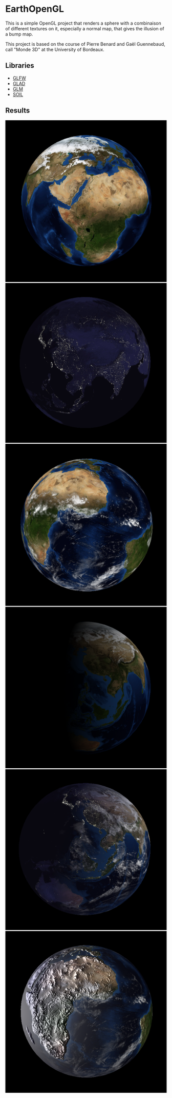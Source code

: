 # EarthOpenGL

This is a simple OpenGL project that renders a sphere with a combinaison of different textures on it, especially a normal map, that gives the illusion of a bump map.

This project is based on the course of Pierre Benard and Gaël Guennebaud, call "Monde 3D" at the University of Bordeaux.

## Libraries
- [GLFW](https://www.glfw.org/)
- [GLAD](https://glad.dav1d.de/)
- [GLM](https://glm.g-truc.net/0.9.9/index.html)
- [SOIL](http://www.lonesock.net/soil.html)

## Results

![alt text](images/Jour.png "Earth at day")
![alt text](images/Nuit.png "Earth at night")
![alt text](images/Mix_nuage_.png "Earth with clouds")
![alt text](images/Simulation_soleil.png "Earth with sun simulation")
![alt text](images/Mix_nuage_nuit.png "Earth with clouds and night")
![alt text](images/Normal_mapping.png "Earth with normal map")